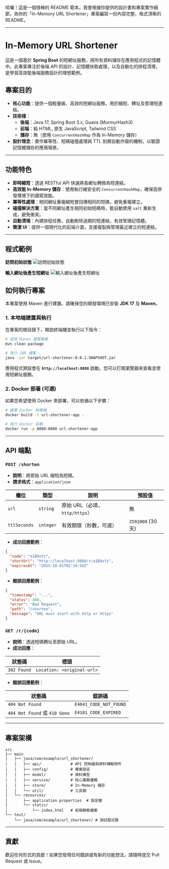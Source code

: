 哈囉！這是一個很棒的 README 範本。我會根據你提供的設計書和專案實作細節，為你的「In-Memory URL Shortener」專案編寫一份內容完整、格式清晰的 README。

-----

# In-Memory URL Shortener

這是一個基於 **Spring Boot** 的短網址服務，將所有資料儲存在應用程式的記憶體中。此專案專注於後端 API 的設計、記憶體快取處理，以及自動化的排程清理，是學習高效能後端服務設計的理想範例。

## 專案目的

  * **核心功能**：提供一個輕量級、高效的短網址服務，用於縮短、轉址及管理短連結。
  * **技術棧**：
      * **後端**：Java 17, Spring Boot 3.x, Guava (MurmurHash3)
      * **前端**：純 HTML, 原生 JavaScript, Tailwind CSS
      * **儲存**：無（使用 `ConcurrentHashMap` 作為 In-Memory 儲存）
  * **設計理念**：實作冪等性、短碼碰撞處理與 TTL 到期自動作廢的機制，以驗證記憶體儲存的應用場景。

-----

## 功能特色

  * **即時縮短**：透過 RESTful API 快速將長網址轉換為短連結。
  * **高效能 In-Memory 儲存**：使用執行緒安全的 `ConcurrentHashMap`，確保高併發環境下的讀寫效能。
  * **冪等性處理**：相同網址重複縮短會回傳相同的短碼，避免重複建立。
  * **碰撞解決方案**：當不同網址產生相同初始短碼時，能自動使用 `salt` 重新生成，避免衝突。
  * **自動清理**：內建排程任務，自動刪除過期的短連結，有效管理記憶體。
  * **簡潔 UI**：提供一個現代化的前端介面，支援複製與管理最近建立的短連結。

-----

## 程式範例
**訪問初始狀態** 
![訪問初始狀態](https://imgur.com/5ZDehKE)

**輸入網址後產生短網址** 
![輸入網址後產生短網址](https://imgur.com/NUNTKHb)

## 如何執行專案

本專案使用 Maven 進行建置。請確保您的開發環境已安裝 **JDK 17** 及 **Maven**。

### 1\. 本地端建置與執行

在專案的根目錄下，開啟終端機並執行以下指令：

```sh
# 使用 Maven 建置專案
mvn clean package

# 執行 JAR 檔案
java -jar target/url-shortener-0.0.1-SNAPSHOT.jar
```

應用程式預設會在 **`http://localhost:8080`** 啟動。您可以打開瀏覽器來查看並使用短網址服務。

### 2\. Docker 部署 (可選)

如果您希望使用 Docker 來部署，可以依循以下步驟：

```sh
# 建置 Docker 映像檔
docker build -t url-shortener-app .

# 執行 Docker 容器
docker run -p 8080:8080 url-shortener-app
```

-----

## API 端點

### `POST /shorten`

  * **說明**：將原始 URL 縮短為短碼。
  * **請求格式**：`application/json`

| 欄位 | 類型 | 說明 | 預設值 |
|---|---|---|---|
| `url` | `string` | 原始 URL（必填，`http/https`） | 無 |
| `ttlSeconds` | `integer` | 有效期限（秒數，可選） | `2592000` (30 天) |

  * **成功回應範例**：

<!-- end list -->

```json
{
  "code": "a1B9xYz",
  "shortUrl": "http://localhost:8080/r/a1B9xYz",
  "expiresAt": "2025-10-01T02:34:56Z"
}
```

  * **錯誤回應範例**：

<!-- end list -->

```json
{
  "timestamp": "...",
  "status": 400,
  "error": "Bad Request",
  "path": "/shorten",
  "message": "URL must start with http or https"
}
```

### `GET /r/{code}`

  * **說明**：透過短碼轉址至原始 URL。
  * **成功回應**：

| 狀態碼 | 標頭 |
|---|---|
| `302 Found` | `Location: <original-url>` |

  * **錯誤回應範例**：

| 狀態碼 | 錯誤碼 |
|---|---|
| `404 Not Found` | `E4041_CODE_NOT_FOUND` |
| `404 Not Found` 或 `410 Gone` | `E4101_CODE_EXPIRED` |

-----

## 專案架構

```
src
├── main
│   ├── java/com/example/url_shortener/
│   │   ├── api/             # API 控制器與資料傳輸物件
│   │   ├── config/          # 專案設定
│   │   ├── model/           # 資料模型
│   │   ├── service/         # 核心業務邏輯
│   │   ├── store/           # In-Memory 儲存
│   │   └── util/            # 工具類
│   └── resources/
│       ├── application.properties  # 設定檔
│       └── static/
│           └── index.html   # 前端靜態檔案
└── test/
    └── java/com/example/url_shortener/ # 測試程式碼
```

-----

## 貢獻

歡迎任何形式的貢獻！如果您發現任何錯誤或有新的功能想法，請隨時提交 Pull Request 或 Issue。
